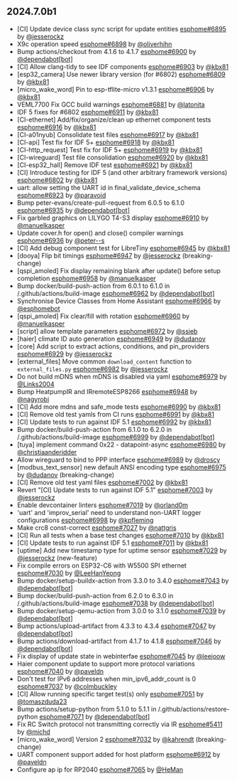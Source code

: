 ## 2024.7.0b1

- [CI] Update device class sync script for update entities [esphome#6895](https://github.com/esphome/esphome/pull/6895) by [@jesserockz](https://github.com/jesserockz)
- X9c operation speed [esphome#6898](https://github.com/esphome/esphome/pull/6898) by [@oliverhihn](https://github.com/oliverhihn)
- Bump actions/checkout from 4.1.6 to 4.1.7 [esphome#6900](https://github.com/esphome/esphome/pull/6900) by [@dependabot[bot]](https://github.com/apps/dependabot)
- [CI] Allow clang-tidy to see IDF components [esphome#6903](https://github.com/esphome/esphome/pull/6903) by [@kbx81](https://github.com/kbx81)
- [esp32_camera] Use newer library version (for #6802) [esphome#6809](https://github.com/esphome/esphome/pull/6809) by [@kbx81](https://github.com/kbx81)
- [micro_wake_word] Pin to esp-tflite-micro v1.3.1 [esphome#6906](https://github.com/esphome/esphome/pull/6906) by [@kbx81](https://github.com/kbx81)
- VEML7700 Fix GCC build warnings [esphome#6881](https://github.com/esphome/esphome/pull/6881) by [@latonita](https://github.com/latonita)
- IDF 5 fixes for #6802 [esphome#6911](https://github.com/esphome/esphome/pull/6911) by [@kbx81](https://github.com/kbx81)
- [CI-ethernet] Add/fix/organize/clean up ethernet component tests [esphome#6916](https://github.com/esphome/esphome/pull/6916) by [@kbx81](https://github.com/kbx81)
- [CI-a01nyub] Consolidate test files [esphome#6917](https://github.com/esphome/esphome/pull/6917) by [@kbx81](https://github.com/kbx81)
- [CI-api] Test fix for IDF 5+ [esphome#6918](https://github.com/esphome/esphome/pull/6918) by [@kbx81](https://github.com/kbx81)
- [CI-http_request] Test fix for IDF 5+ [esphome#6919](https://github.com/esphome/esphome/pull/6919) by [@kbx81](https://github.com/kbx81)
- [CI-wireguard] Test file consolidation [esphome#6920](https://github.com/esphome/esphome/pull/6920) by [@kbx81](https://github.com/kbx81)
- [CI-esp32_hall] Remove IDF test [esphome#6921](https://github.com/esphome/esphome/pull/6921) by [@kbx81](https://github.com/kbx81)
- [CI] Introduce testing for IDF 5 (and other arbitrary framework versions) [esphome#6802](https://github.com/esphome/esphome/pull/6802) by [@kbx81](https://github.com/kbx81)
- uart: allow setting the UART id in final_validate_device_schema [esphome#6923](https://github.com/esphome/esphome/pull/6923) by [@paravoid](https://github.com/paravoid)
- Bump peter-evans/create-pull-request from 6.0.5 to 6.1.0 [esphome#6935](https://github.com/esphome/esphome/pull/6935) by [@dependabot[bot]](https://github.com/apps/dependabot)
- Fix garbled graphics on LILYGO T4-S3 display [esphome#6910](https://github.com/esphome/esphome/pull/6910) by [@manuelkasper](https://github.com/manuelkasper)
- Update cover.h for open() and close() compiler warnings [esphome#6936](https://github.com/esphome/esphome/pull/6936) by [@peter--s](https://github.com/peter--s)
- [CI] Add debug component test for LibreTiny [esphome#6945](https://github.com/esphome/esphome/pull/6945) by [@kbx81](https://github.com/kbx81)
- [dooya] Flip bit timings [esphome#6947](https://github.com/esphome/esphome/pull/6947) by [@jesserockz](https://github.com/jesserockz) (breaking-change)
- [qspi_amoled] Fix display remaining blank after update() before setup completion [esphome#6958](https://github.com/esphome/esphome/pull/6958) by [@manuelkasper](https://github.com/manuelkasper)
- Bump docker/build-push-action from 6.0.1 to 6.1.0 in /.github/actions/build-image [esphome#6962](https://github.com/esphome/esphome/pull/6962) by [@dependabot[bot]](https://github.com/apps/dependabot)
- Synchronise Device Classes from Home Assistant [esphome#6966](https://github.com/esphome/esphome/pull/6966) by [@esphomebot](https://github.com/esphomebot)
- [qspi_amoled] Fix clear/fill with rotation [esphome#6960](https://github.com/esphome/esphome/pull/6960) by [@manuelkasper](https://github.com/manuelkasper)
- [script] allow template parameters [esphome#6972](https://github.com/esphome/esphome/pull/6972) by [@ssieb](https://github.com/ssieb)
- [haier] climate ID auto generation  [esphome#6949](https://github.com/esphome/esphome/pull/6949) by [@dudanov](https://github.com/dudanov)
- [core] Add script to extract actions, conditions, and pin_providers [esphome#6929](https://github.com/esphome/esphome/pull/6929) by [@jesserockz](https://github.com/jesserockz)
- [external_files] Move common ``download_content`` function to ``external_files.py`` [esphome#6982](https://github.com/esphome/esphome/pull/6982) by [@jesserockz](https://github.com/jesserockz)
- Do not build mDNS when mDNS is disabled via yaml [esphome#6979](https://github.com/esphome/esphome/pull/6979) by [@Links2004](https://github.com/Links2004)
- Bump HeatpumpIR and IRremoteESP8266 [esphome#6948](https://github.com/esphome/esphome/pull/6948) by [@nagyrobi](https://github.com/nagyrobi)
- [CI] Add more mdns and safe_mode tests [esphome#6990](https://github.com/esphome/esphome/pull/6990) by [@kbx81](https://github.com/kbx81)
- [CI] Remove old test yamls from CI runs [esphome#6991](https://github.com/esphome/esphome/pull/6991) by [@kbx81](https://github.com/kbx81)
- [CI] Update tests to run against IDF 5.1 [esphome#6992](https://github.com/esphome/esphome/pull/6992) by [@kbx81](https://github.com/kbx81)
- Bump docker/build-push-action from 6.1.0 to 6.2.0 in /.github/actions/build-image [esphome#6999](https://github.com/esphome/esphome/pull/6999) by [@dependabot[bot]](https://github.com/apps/dependabot)
- [tuya] implement command 0x22 - datapoint-async [esphome#6980](https://github.com/esphome/esphome/pull/6980) by [@christiaanderidder](https://github.com/christiaanderidder)
- Allow wireguard to bind to PPP interface [esphome#6989](https://github.com/esphome/esphome/pull/6989) by [@droscy](https://github.com/droscy)
- [modbus_text_sensor] new default ANSI encoding type [esphome#6975](https://github.com/esphome/esphome/pull/6975) by [@dudanov](https://github.com/dudanov) (breaking-change)
- [CI] Remove old test yaml files [esphome#7002](https://github.com/esphome/esphome/pull/7002) by [@kbx81](https://github.com/kbx81)
- Revert "[CI] Update tests to run against IDF 5.1" [esphome#7003](https://github.com/esphome/esphome/pull/7003) by [@jesserockz](https://github.com/jesserockz)
- Enable devcontainer linters [esphome#7019](https://github.com/esphome/esphome/pull/7019) by [@orland0m](https://github.com/orland0m)
- 'uart' and 'improv_serial' need to understand non-UART logger configurations [esphome#6998](https://github.com/esphome/esphome/pull/6998) by [@kpfleming](https://github.com/kpfleming)
- Make crc8 const-correct [esphome#7027](https://github.com/esphome/esphome/pull/7027) by [@nattgris](https://github.com/nattgris)
- [CI] Run all tests when a base test changes [esphome#7010](https://github.com/esphome/esphome/pull/7010) by [@kbx81](https://github.com/kbx81)
- [CI] Update tests to run against IDF 5.1 [esphome#7011](https://github.com/esphome/esphome/pull/7011) by [@kbx81](https://github.com/kbx81)
- [uptime] Add new timestamp type for uptime sensor [esphome#7029](https://github.com/esphome/esphome/pull/7029) by [@jesserockz](https://github.com/jesserockz) (new-feature)
- Fix compile errors on ESP32-C6 with W5500 SPI ethernet [esphome#7030](https://github.com/esphome/esphome/pull/7030) by [@LeeHanYeong](https://github.com/LeeHanYeong)
- Bump docker/setup-buildx-action from 3.3.0 to 3.4.0 [esphome#7043](https://github.com/esphome/esphome/pull/7043) by [@dependabot[bot]](https://github.com/apps/dependabot)
- Bump docker/build-push-action from 6.2.0 to 6.3.0 in /.github/actions/build-image [esphome#7038](https://github.com/esphome/esphome/pull/7038) by [@dependabot[bot]](https://github.com/apps/dependabot)
- Bump docker/setup-qemu-action from 3.0.0 to 3.1.0 [esphome#7039](https://github.com/esphome/esphome/pull/7039) by [@dependabot[bot]](https://github.com/apps/dependabot)
- Bump actions/upload-artifact from 4.3.3 to 4.3.4 [esphome#7047](https://github.com/esphome/esphome/pull/7047) by [@dependabot[bot]](https://github.com/apps/dependabot)
- Bump actions/download-artifact from 4.1.7 to 4.1.8 [esphome#7046](https://github.com/esphome/esphome/pull/7046) by [@dependabot[bot]](https://github.com/apps/dependabot)
- Fix display of update state in webinterfae [esphome#7045](https://github.com/esphome/esphome/pull/7045) by [@leejoow](https://github.com/leejoow)
- Haier component update to support more protocol variations [esphome#7040](https://github.com/esphome/esphome/pull/7040) by [@paveldn](https://github.com/paveldn)
- Don't test for IPv6 addresses when min_ipv6_addr_count is 0 [esphome#7037](https://github.com/esphome/esphome/pull/7037) by [@colmbuckley](https://github.com/colmbuckley)
- [CI] Allow running specific target test(s) only [esphome#7051](https://github.com/esphome/esphome/pull/7051) by [@tomaszduda23](https://github.com/tomaszduda23)
- Bump actions/setup-python from 5.1.0 to 5.1.1 in /.github/actions/restore-python [esphome#7071](https://github.com/esphome/esphome/pull/7071) by [@dependabot[bot]](https://github.com/apps/dependabot)
- Fix RC Switch protocol not transmitting correctly via IR [esphome#5411](https://github.com/esphome/esphome/pull/5411) by [@michd](https://github.com/michd)
- [micro_wake_word] Version 2 [esphome#7032](https://github.com/esphome/esphome/pull/7032) by [@kahrendt](https://github.com/kahrendt) (breaking-change)
- UART component support added for host platform [esphome#6912](https://github.com/esphome/esphome/pull/6912) by [@paveldn](https://github.com/paveldn)
- Configure ap ip for RP2040 [esphome#7065](https://github.com/esphome/esphome/pull/7065) by [@HeMan](https://github.com/HeMan)


